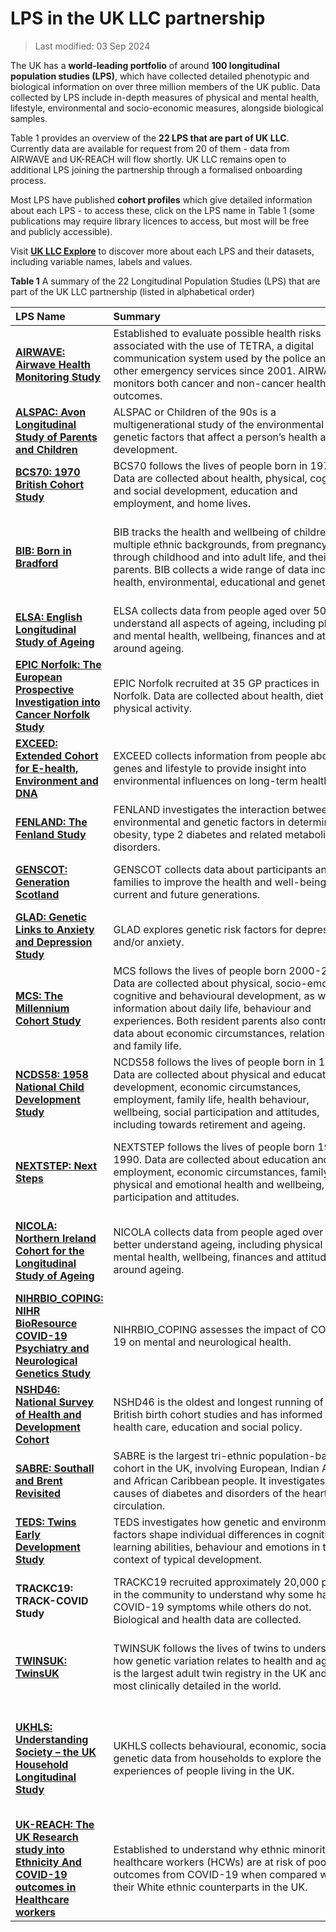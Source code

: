 # LPS in the UK LLC partnership

>Last modified: 03 Sep 2024

The UK has a **world-leading portfolio** of around **100 longitudinal population studies (LPS)**, which have collected detailed phenotypic and biological information on over three million members of the UK public. Data collected by LPS include in-depth measures of physical and mental health, lifestyle, environmental and socio-economic measures, alongside biological samples. 

Table 1 provides an overview of the **22 LPS that are part of UK LLC**. Currently data are available for request from 20 of them - data from AIRWAVE and UK-REACH will flow shortly. UK LLC remains open to additional LPS joining the partnership through a formalised onboarding process.

Most LPS have published **cohort profiles** which give detailed information about each LPS - to access these, click on the LPS name in Table 1 (some publications may require library licences to access, but most will be free and publicly accessible). 

Visit [**UK LLC Explore**](https://explore.ukllc.ac.uk/) to discover more about each LPS and their datasets, including variable names, labels and values. 


**Table 1** A summary of the 22 Longitudinal Population Studies (LPS) that are part of the UK LLC partnership (listed in alphabetical order)

|**LPS Name**|**Summary**&nbsp;&nbsp;&nbsp;&nbsp;&nbsp;&nbsp;&nbsp;&nbsp;&nbsp;&nbsp;&nbsp;&nbsp;&nbsp;&nbsp;&nbsp;&nbsp;&nbsp;&nbsp;&nbsp;&nbsp;&nbsp;&nbsp;&nbsp;&nbsp;&nbsp;&nbsp;&nbsp;&nbsp;&nbsp;&nbsp;&nbsp;&nbsp;&nbsp;&nbsp;&nbsp;&nbsp;&nbsp;&nbsp;&nbsp;&nbsp;&nbsp;&nbsp;&nbsp;&nbsp;&nbsp;&nbsp;&nbsp;&nbsp;&nbsp;&nbsp;&nbsp;&nbsp;&nbsp;&nbsp;&nbsp;&nbsp;&nbsp;&nbsp;&nbsp;&nbsp;&nbsp;&nbsp;&nbsp;&nbsp;&nbsp;&nbsp;&nbsp;&nbsp;&nbsp;&nbsp;&nbsp;&nbsp;&nbsp;&nbsp;|**Coverage**|**Cohort**&nbsp;&nbsp;&nbsp;&nbsp;&nbsp;&nbsp;&nbsp;&nbsp;&nbsp;&nbsp;&nbsp;&nbsp;&nbsp;&nbsp;&nbsp;&nbsp;&nbsp;&nbsp;&nbsp;&nbsp;&nbsp;&nbsp;&nbsp;|**Years**|**Owner**|
|:--|:--|:--|:--|:--|:--|
|[**AIRWAVE: Airwave Health Monitoring Study**](https://doi.org/10.1016/j.envres.2014.07.025)|Established to evaluate possible health risks associated with the use of TETRA, a digital communication system used by the police and other emergency services since 2001. AIRWAVE monitors both cancer and non-cancer health outcomes.|England, Scotland, Wales|53,280 police officers and staff aged 17 years and above recruited between 2004 and 2015|2004-|Imperial College London|
|[**ALSPAC: Avon Longitudinal Study of Parents and Children**](https://doi.org/10.1093/ije/dys064)|ALSPAC or Children of the 90s is a multigenerational study of the environmental and genetic factors that affect a person’s health and development.|England|c. 14,000 pregnant women recruited between 1991 and 1992|1991-|University of Bristol|
|[**BCS70: 1970 British Cohort Study**](https://doi.org/10.1093/ije/dyac148)|BCS70 follows the lives of people born in 1970. Data are collected about health, physical, cognitive and social development, education and employment, and home lives.|England, Scotland, Wales|c. 17,000 babies born in a single week of 1970|1970-|University College London|
|[**BIB: Born in Bradford**](https://doi.org/10.1093/ije/dys112)|BIB tracks the health and wellbeing of children from multiple ethnic backgrounds, from pregnancy, through childhood and into adult life, and their parents. BIB collects a wide range of data including health, environmental, educational and genetic.|England|c. 13,5000 children born at Bradford Royal Infirmary between March 2007 and December 2010 and their parents|2007-|Bradford Teaching Hospitals NHS Foundation Trust|
|[**ELSA: English Longitudinal Study of Ageing**](https://doi.org/10.1093/ije/dys168)|ELSA collects data from people aged over 50 to understand all aspects of ageing, including physical and mental health, wellbeing, finances and attitudes around ageing.|England|c. 18,000 adults aged 50 years and over, with recruitment ongoing|2002-|University College London|
|[**EPIC Norfolk: The European Prospective Investigation into Cancer Norfolk Study**](https://doi.org/10.1093/ije/dyt086)|EPIC Norfolk recruited at 35 GP practices in Norfolk. Data are collected about health, diet and physical activity.|England|c. 30,000 adults aged 40-79 years, recruited 1993-1998|1993-|University of Cambridge|
|[**EXCEED: Extended Cohort for E-health, Environment and DNA**](https://doi.org/10.1093/ije/dyz073)|EXCEED collects information from people about genes and lifestyle to provide insight into environmental influences on long-term health.|England|c. 11,000 adults aged 18 and over, with recruitment ongoing|2013-|University of Leicester|
|[**FENLAND: The Fenland Study**](https://doi.org/10.1186/s12966-019-0882-6)|FENLAND investigates the interaction between environmental and genetic factors in determining obesity, type 2 diabetes and related metabolic disorders.|England|12,435 adults born between 1950 and 1975|2005-|University of Cambridge|
|[**GENSCOT: Generation Scotland**](https://doi.org/10.1093/ije/dys084)|GENSCOT collects data about participants and their families to improve the health and well-being of current and future generations.|Scotland|c. 24,000 people aged 12 years and over, with recruitment ongoing|2006-|Universiy of Edinburgh|
|[**GLAD: Genetic Links to Anxiety and Depression Study**](https://doi.org/10.1016/j.brat.2019.103503)|GLAD explores genetic risk factors for depression and/or anxiety.|UK|c. 40,000 people aged 16 years and over, with recruitment ongoing|2018-|King’s College London|
|[**MCS: The Millennium Cohort Study**](https://doi.org/10.1093/ije/dyu001)|MCS follows the lives of people born 2000-2002. Data are collected about physical, socio-emotional, cognitive and behavioural development, as well as information about daily life, behaviour and experiences. Both resident parents also contribute data about economic circumstances, relationships and family life.|UK|18,818 babies born in 2000-2002|2000-|University College London|
|[**NCDS58: 1958 National Child Development Study**](https://doi.org/10.1093/ije/dyi183)|NCDS58 follows the lives of people born in 1958. Data are collected about physical and educational development, economic circumstances, employment, family life, health behaviour, wellbeing, social participation and attitudes, including towards retirement and ageing.|England, Scotland, Wales|17,415 babies born in a single week of 1958|1958-|University College London|
|[**NEXTSTEP: Next Steps**](https://doc.ukdataservice.ac.uk/doc/5545/mrdoc/pdf/next_steps_userguide_to_the_redeposit_of_sweeps_1to7_may2020.pdf)|NEXTSTEP follows the lives of people born 1989-1990. Data are collected about education and employment, economic circumstances, family life, physical and emotional health and wellbeing, social participation and attitudes.|England|c. 16,000 people born between 1989 and 1990 recruited in 2004 when they were in year 9 at school|2004-|University College London|
|[**NICOLA: Northern Ireland Cohort for the Longitudinal Study of Ageing**](https://doi.org/10.1093/ije/dyad026)|NICOLA collects data from people aged over 50 to better understand ageing, including physical and mental health, wellbeing, finances and attitudes around ageing.|Northern Ireland|c. 8,500 adults aged 50 years and over recruited 2013-2016, with limited additional recruitment|2013-|Queen’s University Belfast|
|[**NIHRBIO_COPING: NIHR BioResource COVID-19 Psychiatry and Neurological Genetics Study**](https://doi.org/10.1017/S0033291722002501)|NIHRBIO_COPING assesses the impact of COVID-19 on mental and neurological health.|UK|c. 150,000 people aged 16 years and over, with recruitment ongoing|2020-|University of Cambridge|
|[**NSHD46: National Survey of Health and Development Cohort**](https://doi.org/10.1093/ije/dyq231)|NSHD46 is the oldest and longest running of the British birth cohort studies and has informed UK health care, education and social policy.|England, Scotland, Wales|5,362 singleton babies born in March 1946|1946-|University College London|
|[**SABRE: Southall and Brent Revisited**](https://doi.org/10.1093/ije/dyaa135)|SABRE is the largest tri-ethnic population-based cohort in the UK, involving European, Indian Asian and African Caribbean people. It investigates the causes of diabetes and disorders of the heart and circulation.|England|4,858 adults aged 40-69 years recruited 1988-1991|1988-|University College London|
|[**TEDS: Twins Early Development Study**](https://doi.org/10.1002/jcv2.12154)|TEDS investigates how genetic and environmental factors shape individual differences in cognitive and learning abilities, behaviour and emotions in the context of typical development.|England, Wales|c. 15,000 pairs of twins born between 1994 and 1996|1994-|King's College London|
|**TRACKC19: TRACK-COVID Study**|TRACKC19 recruited approximately 20,000 people in the community to understand why some have COVID-19 symptoms while others do not. Biological and health data are collected.|England|c. 20,000 adults who participated in the [**INTERVAL**](https://doi.org/10.1016/s0140-6736(17)31928-1), [**COMPARE**](https://doi.org/10.1111/tme.12750) and [**STRIDES**](https://doi.org.10.1186/s13063-023-07473-z) studies|2020-2021|University of Cambridge|
|[**TWINSUK: TwinsUK**](https://doi.org/10.1017/thg.2019.65)|TWINSUK follows the lives of twins to understand how genetic variation relates to health and ageing. It is the largest adult twin registry in the UK and the most clinically detailed in the world.|UK|c. 15,000 adults who are identical or non-identical twins, with recruitment ongoing|1992-|King’s College London|
|[**UKHLS: Understanding Society – the UK Household Longitudinal Study**](https://doi.org/10.14301/llcs.v3i1.159)|UKHLS collects behavioural, economic, social and genetic data from households to explore the experiences of people living in the UK.|UK|c. 40,000 households recruited in 2009, including 8,000 from the original British Household Panel Survey, which ran from 1991-2009|2009-|University of Essex|
|[**UK-REACH: The UK Research study into Ethnicity And COVID-19 outcomes in Healthcare workers**](https://doi.org/10.1093/ije/dyac171)|Established to understand why ethnic minority healthcare workers (HCWs) are at risk of poorer outcomes from COVID-19 when compared with their White ethnic counterparts in the UK.|UK|17,891 HCWs aged 16–89 years (mean age 44 years)|2020-|University of Leicester|
